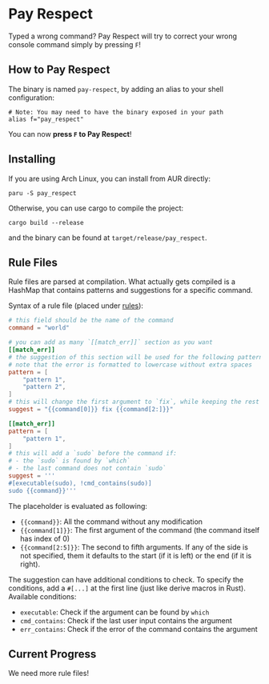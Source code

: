 # Pay Respect

Typed a wrong command? Pay Respect will try to correct your wrong console command simply by pressing `F`!

## How to Pay Respect

The binary is named `pay-respect`, by adding an alias to your shell
configuration:
``` shell
# Note: You may need to have the binary exposed in your path
alias f="pay_respect"
```
You can now **press `F` to Pay Respect**!

## Installing

If you are using Arch Linux, you can install from AUR directly:
```shell
paru -S pay_respect
```

Otherwise, you can use cargo to compile the project:
```
cargo build --release
```
and the binary can be found at `target/release/pay_respect`.

## Rule Files

Rule files are parsed at compilation. What actually gets compiled is a HashMap that contains patterns and suggestions for a specific command.

Syntax of a rule file (placed under [rules](./rules)):
```toml
# this field should be the name of the command
command = "world"

# you can add as many `[[match_err]]` section as you want
[[match_err]]
# the suggestion of this section will be used for the following patterns of the error output
# note that the error is formatted to lowercase without extra spaces
pattern = [
	"pattern 1",
	"pattern 2",
]
# this will change the first argument to `fix`, while keeping the rest intact
suggest = "{{command[0]}} fix {{command[2:]}}"

[[match_err]]
pattern = [
	"pattern 1",
]
# this will add a `sudo` before the command if:
# - the `sudo` is found by `which`
# - the last command does not contain `sudo`
suggest = '''
#[executable(sudo), !cmd_contains(sudo)]
sudo {{command}}'''
```

The placeholder is evaluated as following:

- `{{command}}`: All the command without any modification
- `{{command[1]}}`: The first argument of the command (the command itself has index of 0)
- `{{command[2:5]}}`: The second to fifth arguments. If any of the side is not specified, them it defaults to the start (if it is left) or the end (if it is right).

The suggestion can have additional conditions to check. To specify the conditions, add a `#[...]` at the first line (just like derive macros in Rust). Available conditions:

- `executable`: Check if the argument can be found by `which`
- `cmd_contains`: Check if the last user input contains the argument
- `err_contains`: Check if the error of the command contains the argument



## Current Progress

We need more rule files!

